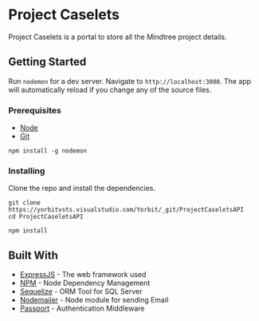 # Project Caselets

Project Caselets is a portal to store all the Mindtree project details.

## Getting Started

Run `nodemon` for a dev server. Navigate to `http://localhost:3000`. The app will automatically reload if you change any of the source files.

### Prerequisites

* [Node](https://nodejs.org/en/download/)
* [Git](https://git-scm.com/downloads)

```
npm install -g nodemon
```

### Installing

Clone the repo and install the dependencies.

```
git clone https://yorbitvsts.visualstudio.com/Yorbit/_git/ProjectCaseletsAPI
cd ProjectCaseletsAPI
```

```
npm install
```

## Built With

* [ExpressJS](https://expressjs.com/) - The web framework used
* [NPM](https://www.npmjs.com/) - Node Dependency Management
* [Sequelize](https://sequelize.readthedocs.io/en/v3/) - ORM Tool for SQL Server
* [Nodemailer](https://nodemailer.com) - Node module for sending Email
* [Passport](http://www.passportjs.org/) - Authentication Middleware
